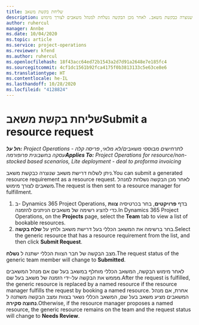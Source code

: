 ```yaml
---
title: שליחת בקשת משאב
description: ניתן לשלוח דרישת משאב שנוצרה כבקשת משאב. לאחר מכן הבקשה נשלחת למנהל משאבים לצורך מימוש.
author: ruhercul
manager: Annbe
ms.date: 10/04/2020
ms.topic: article
ms.service: project-operations
ms.reviewer: kfend
ms.author: ruhercul
ms.openlocfilehash: 18f43acc64ed72b1543a2d7d91a2648e7e185fc4
ms.sourcegitcommit: 4cf1dc1561b92fca4175f0b3813133c5e63ce8e6
ms.translationtype: HT
ms.contentlocale: he-IL
ms.lasthandoff: 10/28/2020
ms.locfileid: "4128824"
---
```

# <a name="submit-a-resource-request"></a><span data-ttu-id="ddbcc-104">שליחת בקשת משאב</span><span class="sxs-lookup"><span data-stu-id="ddbcc-104">Submit a resource request</span></span>

<span data-ttu-id="ddbcc-105">_**חל על:** Project Operations לתרחישים מבוססי משאבים/לא מלאי, פריסה קלה - עסקה בחשבונית פרופורמה_</span><span class="sxs-lookup"><span data-stu-id="ddbcc-105">_**Applies To:** Project Operations for resource/non-stocked based scenarios, Lite deployment - deal to proforma invoicing_</span></span>

<span data-ttu-id="ddbcc-106">ניתן לשלוח דרישת משאב שנוצרה כבקשת משאב.</span><span class="sxs-lookup"><span data-stu-id="ddbcc-106">You can submit a generated resource requirement as a resource request.</span></span> <span data-ttu-id="ddbcc-107">לאחר מכן הבקשה נשלחת למנהל משאבים לצורך מימוש.</span><span class="sxs-lookup"><span data-stu-id="ddbcc-107">The request is then sent to a resource manager for fulfillment.</span></span>

1. <span data-ttu-id="ddbcc-108">ב- Dynamics 365 Project Operations, בדף **פרויקטים**, בחר בכרטיסיה **צוות** כדי להציג רשימה של משאבים הניתנים להזמנה.</span><span class="sxs-lookup"><span data-stu-id="ddbcc-108">In Dynamics 365 Project Operations, on the **Projects** page, select the **Team** tab to view a list of bookable resources.</span></span> 
2. <span data-ttu-id="ddbcc-109">בחר ברשימה את המשאב הכללי בעל דרישת משאב ולחץ על **שלח בקשה**.</span><span class="sxs-lookup"><span data-stu-id="ddbcc-109">Select the generic resource that has a resource requirement from the list, and then click **Submit Request**.</span></span>

<span data-ttu-id="ddbcc-110">מצב הבקשה של חבר הצוות הכללי ישתנה ל **נשלח**.</span><span class="sxs-lookup"><span data-stu-id="ddbcc-110">The request status of the generic team member will change to **Submitted**.</span></span>

<span data-ttu-id="ddbcc-111">לאחר מימוש הבקשה, המשאב הכללי מוחלף במשאב בעל שם אם מנהל המשאבים מממש את הבקשה על-ידי הזמנה של משאב בעל שם.</span><span class="sxs-lookup"><span data-stu-id="ddbcc-111">After the request is fulfilled, the generic resource is replaced by a named resource if the resource manager fulfills the request by booking a named resource.</span></span> <span data-ttu-id="ddbcc-112">אחרת, אם מנהל המשאבים מציע משאב בעל שם, המשאב הכללי נשאר בצוות ומצב הבקשה משתנה ל **נחוצה סקירה**.</span><span class="sxs-lookup"><span data-stu-id="ddbcc-112">Otherwise, if the resource manager proposes a named resource, the generic resource remains on the team and the request status will change to **Needs Review**.</span></span>
